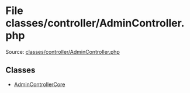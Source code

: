 File classes/controller/AdminController.php
=========

Source: [classes/controller/AdminController.php](https://github.com/PrestaShop/PrestaShop/blob/1.6.0.8/classes/controller/AdminController.php)


Classes
-------

* [AdminControllerCore](class.AdminControllerCore.md)

